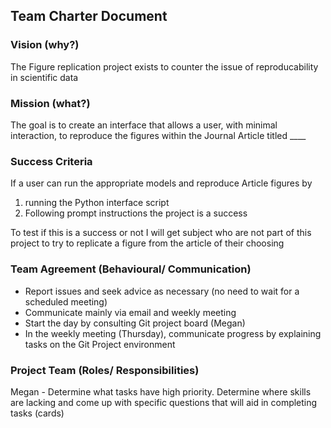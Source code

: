 ## Team Charter Document
### Vision (why?)

The Figure replication project exists to counter the issue of reproducability in scientific data

### Mission (what?)

The goal is to create an interface that allows a user, with minimal interaction, to reproduce the figures within the Journal Article titled ____

### Success Criteria

If a user can run the appropriate models and reproduce Article figures by
1) running the Python interface script
2) Following prompt instructions
the project is a success

To test if this is a success or not I will get subject who are not part of this project to try to replicate a figure from the article of their choosing

### Team Agreement (Behavioural/ Communication)
- Report issues and seek advice as necessary (no need to wait for a scheduled meeting)
- Communicate mainly via email and weekly meeting 
- Start the day by consulting Git project board (Megan)
- In the weekly meeting (Thursday), communicate progress by explaining tasks on the Git Project environment

### Project Team (Roles/ Responsibilities)
Megan - Determine what tasks have high priority.  Determine where skills are lacking and come up with specific questions that will aid in completing tasks (cards)
